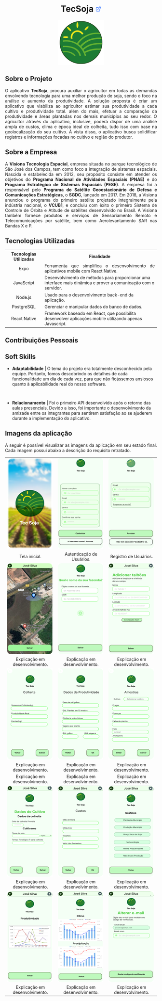 <h1 align="center"><b>TecSoja <a href="https://github.com/ThomasPalma1/FatecAPI-04"><img src="/docs/assets/external-link.png"  width="19" height="19"></a>
</h1></b>

<p align="center"> 
   <img src="/docs/assets/tecsoja.svg" width="150" height="150">
</p>

## **Sobre o Projeto**

<p align="justify">O aplicativo <b>TecSoja</b>, procura auxiliar o agricultor em todas as demandas envolvendo tecnologia para uma melhor produção de soja, sendo o foco na análise e aumento da produtividade. A solução proposta é criar um aplicativo que viabiliza ao agricultor estimar sua produtividade a cada cultivo e produtividade total. além do mais, efetuar a comparação da produtividade e áreas plantadas nos demais municípios ao seu redor. O agricultor através do aplicativo, inclusive, poderá dispor de uma análise ampla de custos, clima e época ideal de colheita, tudo isso com base na geolocalização do seu cultivo. À vista disso, o aplicativo busca solidificar registros e informações focadas no cultivo e região do produtor.</p>

## **Sobre a Empresa**

<p align="justify">A <b>Visiona Tecnologia Espacial</b>, empresa situada no parque tecnológico de São José dos Campos, tem como foco a integração de sistemas espaciais. Nascida e estabelecida em 2012, seu propósito consiste em atender os objetivos do <b>Programa Nacional de Atividades Espaciais (PNAE)</b> e do <b>Programa Estratégico de Sistemas Espaciais (PESE)</b>. A empresa foi a responsável pelo <b>Programa do Satélite Geoestacionário de Defesa e Comunicações Estratégicas</b>, o <b>SGDC</b>, lançado em 2017. Em 2018, a Visiona anunciou o programa do primeiro satélite projetado integralmente pela indústria nacional, o <b>VCUB1</b>, e concluiu com êxito o primeiro Sistema de Controle de Órbita e Atitude de satélites desenvolvido no Brasil. A Visiona também fornece produtos e serviços de Sensoriamento Remoto e Telecomunicações por satélite, bem como Aerolevantamento SAR nas Bandas X e P.</p>

## **Tecnologias Utilizadas**

<table>
    <tr>
        <th>Tecnologias Utilizadas</th>
        <th>Finalidade</th>
    </tr>
    <tr>
        <td align="center">Expo</td>
        <td align="justify">Ferramenta que simplifica o desenvolvimento de aplicativos mobile com React Native.</td>
    </tr>
    <tr>
        <td align="center">JavaScript</td>
        <td align="left">Desenvolvimento de métodos para proporcionar uma interface mais dinâmica e prover a comunicação com o servidor.</td>
    </tr>
    <tr>
        <td align="center">Node.js</td>
        <td align="left">Usado para o desenvolvimento back-end da aplicação.</td>
    </tr>
    <tr>
        <td align="center">PostgreSQL</td>
        <td align="left">Gerenciar e manipular dados do banco de dados.</td>
    </tr>
    <tr>
        <td align="center">React Native</td>
        <td align="left">Framework baseado em React, que possibilita desenvolver aplicações mobile utilizando apenas Javascript.</td>   

</table>

## **Contribuições Pessoais**
## **Soft Skills**

* **Adaptabilidade |** O tema do projeto era totalmente desconhecido pela equipe. Portanto, fomos descobrindo os detalhes de cada funcionalidade um dia de cada vez, para que não ficássemos ansiosos quanto à aplicabilidade real do nosso software.

<br>

* **Relacionamento |** Foi o primeiro API desenvolvido após o retorno das aulas presenciais. Devido a isso, foi importante o desenvolvimento da amizade entre os integrantes para sentirem satisfação ao se ajuderem durante a implementação do aplicativo.

## **Imagens da aplicação**

<p align="justify">A seguir é possível visualizar as imagens da aplicação em seu estado final. Cada imagem possui abaixo a descrição do requisito retratado.</p>

<table align="center">
   <tr>
      <td width="455"><img src="/docs/FatecAPI-04/home-screen.png" width="150" height="300" /></td>
      <td width="455"><img src="/docs/FatecAPI-04/registration-screen.png" width="150" height="300" /></td>
      <td width="455"><img src="/docs/FatecAPI-04/login-screen.png" width="150" height="300" /></td>
   </tr>
   <tr>
      <td align="center">Tela inicial.</td>
      <td align="center">Autenticação de Usuários.</td>
      <td align="center">Registro de Usuários.</td>
   </tr>
   <tr>
      <td><img src="/docs/FatecAPI-04/map-screen.png" width="150" height="300"/></td>
      <td><img src="/docs/FatecAPI-04/farm-registration-screen.png" width="150" height="300" /></td>
      <td><img src="/docs/FatecAPI-04/field-registration-screen.png" width="150" height="300" /></td>
   </tr>
   <tr>
      <td align="center">Explicação em desenvolvimento.</td>
      <td align="center">Explicação em desenvolvimento.</td>
      <td align="center">Explicação em desenvolvimento.</td>
   </tr>
   <tr>   
      <td><img src="/docs/FatecAPI-04/harvest-information-entry-screen.png" width="150" height="300" /></td>
      <td><img src="/docs/FatecAPI-04/productivity-information-entry-screen.png" width="150" height="300" /></td>
      <td><img src="/docs/FatecAPI-04/sample-screen.png" width="150" height="300"/></td>
   </tr>
   <tr>
      <td align="center">Explicação em desenvolvimento.</td>
      <td align="center">Explicação em desenvolvimento.</td>
      <td align="center">Explicação em desenvolvimento.</td>
   </tr>
   <tr>
      <td align="center">Explicação em desenvolvimento.</td>
      <td align="center">Explicação em desenvolvimento.</td>
      <td align="center">Explicação em desenvolvimento.</td>
   </tr>
   <tr>
      <td><img src="/docs/FatecAPI-04/screen-for-entering-information-about-the-harvest-data.png" width="150" height="300" /></td>
      <td><img src="/docs/FatecAPI-04/screen-containing-cost-questions.png" width="150" height="300"/></td>
      <td><img src="/docs/FatecAPI-04/chart-screen.png" width="150" height="300" /></td>
   </tr>
   <tr>
      <td align="center">Explicação em desenvolvimento.</td>
      <td align="center">Explicação em desenvolvimento.</td>
      <td align="center">Explicação em desenvolvimento.</td>
   </tr>
   <tr>
      <td><img src="/docs/FatecAPI-04/screen-containing-the-productivity-chart.png" width="150" height="300"/></td>
      <td><img src="/docs/FatecAPI-04/screen-containing-the-weather-graph.png" width="150" height="300" /></td>
      <td><img src="/docs/FatecAPI-04/email-change-screen.png" width="150" height="300"/></td>
   </tr>
   <tr>
      <td align="center">Explicação em desenvolvimento.</td>
      <td align="center">Explicação em desenvolvimento.</td>
      <td align="center">Explicação em desenvolvimento.</td>
   </tr>
</table>